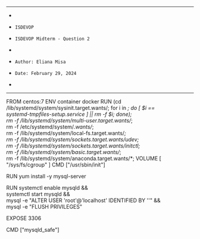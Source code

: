**********************************************************************
*
*     ISDEVOP
*     ISDEVOP Midterm - Question 2
*     
*     Author: Eliana Misa
*     Date: February 29, 2024
*     
**********************************************************************

FROM centos:7
ENV container docker
RUN (cd /lib/systemd/system/sysinit.target.wants/; for i in *; do [ $i == \
systemd-tmpfiles-setup.service ] || rm -f $i; done); \
rm -f /lib/systemd/system/multi-user.target.wants/*;\
rm -f /etc/systemd/system/*.wants/*;\
rm -f /lib/systemd/system/local-fs.target.wants/*; \
rm -f /lib/systemd/system/sockets.target.wants/*udev*; \
rm -f /lib/systemd/system/sockets.target.wants/*initctl*; \
rm -f /lib/systemd/system/basic.target.wants/*;\
rm -f /lib/systemd/system/anaconda.target.wants/*;
VOLUME [ "/sys/fs/cgroup" ]
CMD ["/usr/sbin/init"]

RUN yum install -y mysql-server 

RUN systemctl enable mysqld && \
    systemctl start mysqld && \
    mysql -e "ALTER USER 'root'@'localhost' IDENTIFIED BY ''" && \
    mysql -e "FLUSH PRIVILEGES"

EXPOSE 3306

CMD ["mysqld_safe"]